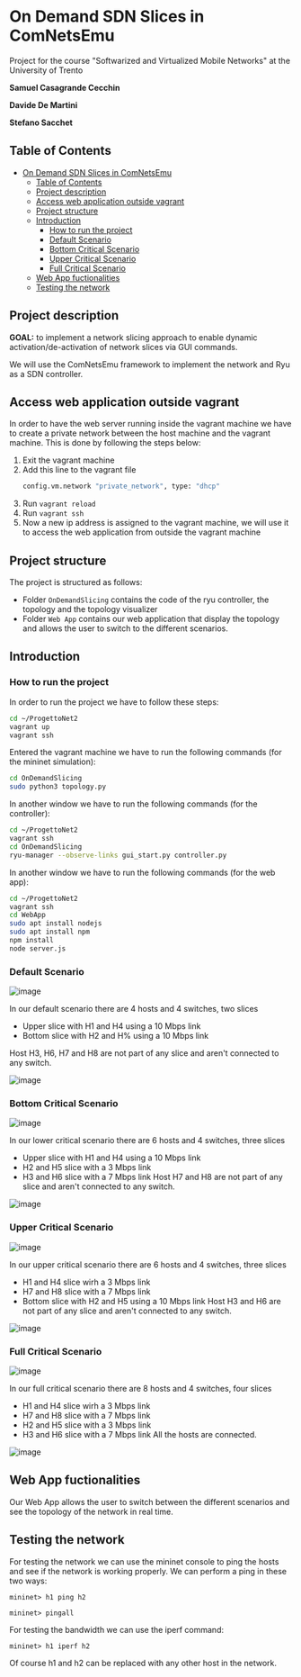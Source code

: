 # On Demand SDN Slices in ComNetsEmu
Project for the course "Softwarized and Virtualized Mobile Networks" at the University of Trento

**Samuel Casagrande Cecchin**

**Davide De Martini**

**Stefano Sacchet**

## Table of Contents
- [On Demand SDN Slices in ComNetsEmu](#on-demand-sdn-slices-in-comnetsemu)
  - [Table of Contents](#table-of-contents)
  - [Project description](#project-description)
  - [Access web application outside vagrant](#access-web-application-outside-vagrant)
  - [Project structure](#project-structure)
  - [Introduction](#introduction)
    - [How to run the project](#how-to-run-the-project)
    - [Default Scenario](#default-scenario)
    - [Bottom Critical Scenario](#bottom-critical-scenario)
    - [Upper Critical Scenario](#upper-critical-scenario)
    - [Full Critical Scenario](#full-critical-scenario)
  - [Web App fuctionalities](#web-app-fuctionalities)
  - [Testing the network](#testing-the-network)


## Project description
**GOAL:** to implement a network slicing approach to enable dynamic activation/de-activation of network slices via GUI commands.

We will use the ComNetsEmu framework to implement the network and Ryu as a SDN controller.

## Access web application outside vagrant
In order to have the web server running inside the vagrant machine we have to create a private network between the host machine and the vagrant machine. This is done by following the steps below:

1) Exit the vagrant machine
2) Add this line to the vagrant file 
   ```BASH
   config.vm.network "private_network", type: "dhcp"
   ```
3) Run `vagrant reload`
4) Run `vagrant ssh`
5) Now a new ip address is assigned to the vagrant machine, we will use it to access the web application from outside the vagrant machine

## Project structure
The project is structured as follows:
- Folder `OnDemandSlicing` contains the code of the ryu controller, the topology and the topology visualizer
- Folder `Web App` contains our web application that display the topology and allows the user to switch to the different scenarios.
## Introduction

### How to run the project
In order to run the project we have to follow these steps:
```BASH
cd ~/ProgettoNet2
vagrant up
vagrant ssh
```
Entered the vagrant machine we have to run the following commands (for the mininet simulation):
```BASH
cd OnDemandSlicing
sudo python3 topology.py
```
In another window we have to run the following commands (for the controller):
```BASH
cd ~/ProgettoNet2
vagrant ssh
cd OnDemandSlicing
ryu-manager --observe-links gui_start.py controller.py
```
In another window we have to run the following commands (for the web app):
```BASH
cd ~/ProgettoNet2
vagrant ssh
cd WebApp
sudo apt install nodejs
sudo apt install npm
npm install
node server.js
```


### Default Scenario

![image](images/defaultScenario.png)

In our default scenario there are 4 hosts and 4 switches, two slices
- Upper slice with H1 and H4 using a 10 Mbps link
- Bottom slice with H2 and H% using a 10 Mbps link

Host H3, H6, H7 and H8 are not part of any slice and aren't connected to any switch.

![image](images/defaultScenarioPing.png)

### Bottom Critical Scenario
![image](images/bottomCritical.png)

In our lower critical scenario there are 6 hosts and 4 switches, three slices
- Upper slice with H1 and H4 using a 10 Mbps link
- H2 and H5 slice with a 3 Mbps link
- H3 and H6 slice with a 7 Mbps link
Host H7 and H8 are not part of any slice and aren't connected to any switch.

![image](images/lowerScenarioPing.png)

### Upper Critical Scenario
![image](images/upperCritical.png)

In our upper critical scenario there are 6 hosts and 4 switches, three slices
- H1 and H4 slice wirh a 3 Mbps link
- H7 and H8 slice with a 7 Mbps link
- Bottom slice with H2 and H5 using a 10 Mbps link
Host H3 and H6 are not part of any slice and aren't connected to any switch.

![image](images/upperCriticalPing.png)

### Full Critical Scenario
![image](images/fullCritical.png)

In our full critical scenario there are 8 hosts and 4 switches, four slices
- H1 and H4 slice wirh a 3 Mbps link
- H7 and H8 slice with a 7 Mbps link
- H2 and H5 slice with a 3 Mbps link
- H3 and H6 slice with a 7 Mbps link
All the hosts are connected.

![image](images/fullCriticalPing.png)

## Web App fuctionalities
Our Web App allows the user to switch between the different scenarios and see the topology of the network in real time. 

## Testing the network

For testing the network we can use the mininet console to ping the hosts and see if the network is working properly.
We can perform a ping in these two ways:
```
mininet> h1 ping h2
```
```
mininet> pingall
```
For testing the bandwidth we can use the iperf command:
```
mininet> h1 iperf h2
```
Of course h1 and h2 can be replaced with any other host in the network.